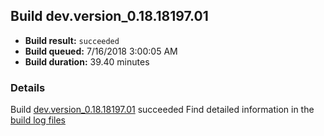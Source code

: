 ## Build dev.version_0.18.18197.01
- **Build result:** `succeeded`
- **Build queued:** 7/16/2018 3:00:05 AM
- **Build duration:** 39.40 minutes
### Details
Build [dev.version_0.18.18197.01](https://winappstudio.visualstudio.com/web/build.aspx?pcguid=a4ef43be-68ce-4195-a619-079b4d9834c2&builduri=vstfs%3a%2f%2f%2fBuild%2fBuild%2f26015) succeeded
Find detailed information in the [build log files](https://uwpctdiags.blob.core.windows.net/buildlogs/dev.version_0.18.18197.01_logs.zip)
